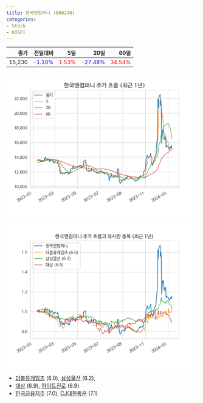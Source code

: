 ```yaml
---
title: 한국앤컴퍼니 (000240)
categories:
- Stock
- KOSPI
---
```


|종가|전일대비|5일|20일|60일|
|---:|-------:|--:|---:|---:|
|15,230|<span style="color: blue">-1.10%</span>|<span style="color: red">1.53%</span>|<span style="color: blue">-27.48%</span>|<span style="color: red">34.54%</span>|


<!-- more -->

![000240](/assets/images/stock/000240.png)

![000240](/assets/images/stock/000240_sim.png)

- [더블유게임즈](/192080/) (6.0), [삼성물산](/028260/) (6.2),
- [대상](/001680/) (6.9), [하이트진로](/000080/) (6.9)
- [한국금융지주](/071050/) (7.0), [CJ대한통운](/000120/) (7.1)